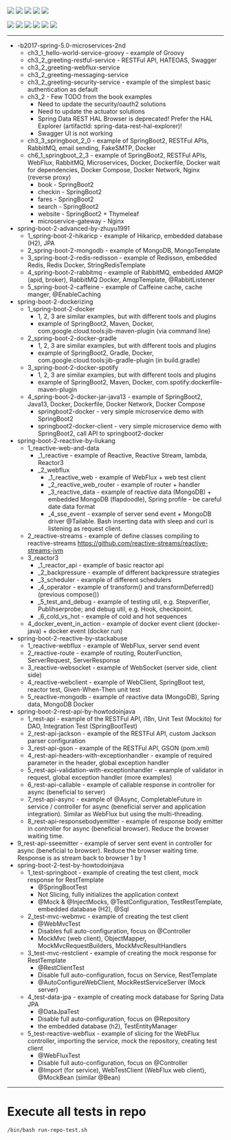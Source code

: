 ![](https://img.shields.io/badge/language-java-blue)
![](https://img.shields.io/badge/technology-spring%20boot-blue)
![](https://img.shields.io/badge/development%20year-2020-orange)
![](https://img.shields.io/badge/contributor-shijian%20su-purple)
![](https://img.shields.io/badge/license-MIT-lightgrey)

![](https://img.shields.io/github/languages/top/shijiansu/spring-boot)
![](https://img.shields.io/github/languages/count/shijiansu/spring-boot)
![](https://img.shields.io/github/languages/code-size/shijiansu/spring-boot)
![](https://img.shields.io/github/repo-size/shijiansu/spring-boot)
![](https://img.shields.io/github/last-commit/shijiansu/spring-boot?color=red)
![](https://github.com/shijiansu/spring-boot/workflows/ci%20build/badge.svg)

--------------------------------------------------------------------------------

- -b2017-spring-5.0-microservices-2nd
  - ch3_1_hello-world-service-groovy - example of Groovy
  - ch3_2_greeting-restful-service - RESTFul API, HATEOAS, Swagger
  - ch3_2_greeting-webflux-service
  - ch3_2_greeting-messaging-service
  - ch3_2_greeting-security-service - example of the simplest basic authentication as default
  - ch3_2 - Few TODO from the book examples
    - Need to update the security/oauth2 solutions
    - Need to update the actuator solutions
    - Spring Data REST HAL Browser is deprecated! Prefer the HAL Explorer (artifactId: spring-data-rest-hal-explorer)!
    - Swagger UI is not working
  - ch3_3_springboot_2_0 - example of SpringBoot2, RESTFul APIs, RabbitMQ, email sending, FakeSMTP, Docker
  - ch6_1_springboot_2_3 - example of SpringBoot2, RESTFul APIs, WebFlux, RabbitMQ, Microservices, Docker, Dockerfile, Docker wait for dependencies, Docker Compose, Docker Network, Nginx (reverse proxy)
    - book - SpringBoot2
    - checkin - SpringBoot2
    - fares - SpringBoot2
    - search - SpringBoot2
    - website - SpringBoot2 + Thymeleaf
    - microservice-gateway - Nginx
- spring-boot-2-advanced-by-zhuyu1991
  - 1_spring-boot-2-hikaricp - example of Hikaricp, embedded database (H2), JPA
  - 2_spring-boot-2-mongodb - example of MongoDB, MongoTemplate
  - 3_spring-boot-2-redis-redisson - example of Redisson, embedded Redis, Redis Docker, StringRedisTemplate
  - 4_spring-boot-2-rabbitmq - example of RabbitMQ, embedded AMQP (apid, broker), RabbitMQ Docker, AmqpTemplate, @RabbitListener
  - 5_spring-boot-2-caffeine - example of Caffeine cache, cache manger, @EnableCaching
- spring-boot-2-dockerizing
  - 1_spring-boot-2-docker
    - 1, 2, 3 are similar examples, but with different tools and plugins
    - example of SpringBoot2, Maven, Docker, com.google.cloud.tools:jib-maven-plugin (via command line)
  - 2_spring-boot-2-docker-gradle
    - 1, 2, 3 are similar examples, but with different tools and plugins
    - example of SpringBoot2, Gradle, Docker, com.google.cloud.tools:jib-gradle-plugin (in build.gradle)
  - 3_spring-boot-2-docker-spotify
    - 1, 2, 3 are similar examples, but with different tools and plugins
    - example of SpringBoot2, Maven, Docker, com.spotify:dockerfile-maven-plugin
  - 4_spring-boot-2-docker-jar-java13 - example of SpringBoot2, Java13, Docker, Dockerfile, Docker Network, Docker Compose
    - springboot2-docker - very simple microservice demo with SpringBoot2
    - springboot2-docker-client - very simple microservice demo with SpringBoot2, call API to springboot2-docker
- spring-boot-2-reactive-by-liukang
  - 1_reactive-web-and-data
    - _1_reactive - example of Reactive, Reactive Stream, lambda, Reactor3
    - _2_webflux
      - _1_reactive_web - example of WebFlux + web test client
      - _2_reactive_web_router - example of router + handler
      - _3_reactive_data - example of reactive data (MongoDB) + embedded MongoDB (flapdoodle), Spring profile - be careful date data format
      - _4_sse_event - example of server send event + MongoDB driver @Tailable. Bash inserting data with sleep and curl is listening as request client.
  - 2_reactive-streams - example of define classes compiling to reactive-streams <https://github.com/reactive-streams/reactive-streams-jvm> 
  - 3_reactor3
    - _1_reactor_api - example of basic reactor api
    - _2_backpressure - example of different backpressure strategies
    - _3_scheduler - example of different schedulers
    - _4_operator - example of transform() and transformDeferred() (previous compose()) 
    - _5_test_and_debug - example of testing util, e.g. Stepverifier, Publihserprobe; and debug util, e.g. Hook, checkpoint.
    - _6_cold_vs_hot - example of cold and hot sequences
  - 4_docker_event_in_action - example of docker event client (docker-java) + docker event (docker run)
- spring-boot-2-reactive-by-stackabuse
  - 1_reactive-webflux - example of WebFlux, server send event
  - 2_reactive-route - example of routing, RouterFunction, ServerRequest, ServerResponse
  - 3_reactive-websocket - example of WebSocket (server side, client side)
  - 4_reactive-webclient - example of WebClient, SpringBoot test, reactor test, Given-When-Then unit test
  - 5_reactive-mongodb - example of reactive data (MongoDB), Spring data, MongoDB Docker
- spring-boot-2-rest-api-by-howtodoinjava
  - 1_rest-api - example of the RESTFul API, i18n, Unit Test (Mockito) for DAO, Integration Test (SpringBootTest)
  - 2_rest-api-jackson - example of the RESTFul API, custom Jackson parser configuration
  - 3_rest-api-gson - example of the RESTFul API, GSON (pom.xml)
  - 4_rest-api-headers-with-exceptionhandler - example of required parameter in the header, global exception handler
  - 5_rest-api-validation-with-exceptionhandler - example of validator in request, global exception handler (more examples)
  - 6_rest-api-callable - example of callable response in controller for async (beneficial to server)
  - 7_rest-api-async - example of @Async, CompletableFuture in service / controller for async (beneficial server and application integration). Similar as WebFlux but using the multi-threading.
  - 8_rest-api-responsebodyemitter - example of response body emitter in controller for async (beneficial browser). Reduce the browser waiting time.
- 9_rest-api-sseemitter - example of server sent event in controller for async (beneficial to browser). Reduce the browser waiting time. Response is as stream back to browser 1 by 1
- spring-boot-2-test-by-howtodoinjava
  - 1_test-springboot - example of creating the test client, mock response for RestTemplate
    - @SpringBootTest
    - Not Slicing, fully initializes the application context
    - @Mock & @InjectMocks, @TestConfiguration, TestRestTemplate, embedded database (H2), @Sql
  - 2_test-mvc-webmvc - example of creating the test client
    - @WebMvcTest
    - Disables full auto-configuration, focus on @Controller
    - MockMvc (web client), ObjectMapper, MockMvcRequestBuilders, MockMvcResultHandlers
  - 3_test-mvc-restclient - example of creating the mock response for RestTemplate
    - @RestClientTest
    - Disable full auto-configuration, focus on Service, RestTemplate
    - @AutoConfigureWebClient, MockRestServiceServer (Mock server)
  - 4_test-data-jpa - example of creating mock database for Spring Data JPA
    - @DataJpaTest
    - Disable full auto-configuration, focus on @Repository
    - the embedded database (h2), TestEntityManager
  - 5_test-reactive-webflux - example of slicing for the WebFlux controller, importing the service, mock the repository, creating test client
    - @WebFluxTest
    - Disable full auto-configuration, focus on @Controller
    - @Import (for service), WebTestClient (WebFlux web client), @MockBean (similar @Bean)

--------------------------------------------------------------------------------

# Execute all tests in repo

`/bin/bash run-repo-test.sh`
